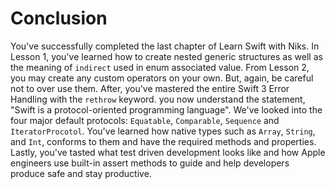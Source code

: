 # Conclusion
You've successfully completed the last chapter of Learn Swift with Niks. In Lesson 1, you've learned how to create nested generic structures as well as the meaning of `indirect` used in enum associated value. From Lesson 2, you may create any custom operators on your own. But, again, be careful not to over use them. After, you've mastered the entire Swift 3 Error Handling with the `rethrow` keyword. you now understand the statement, "Swift is a protocol-oriented programming language". We've looked into the four major default protocols: `Equatable`, `Comparable`, `Sequence` and `IteratorProcotol`. You've learned how native types such as `Array`, `String`, and `Int`, conforms to them and have the required methods and properties. Lastly, you've tasted what test driven development looks like and how Apple engineers use built-in assert methods to guide and help developers produce safe and stay productive.
